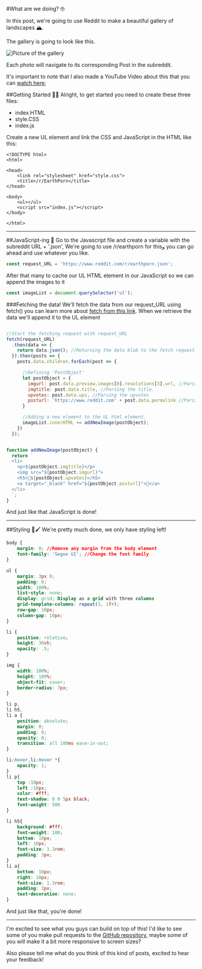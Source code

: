 
#What are we doing? 🤓

In this post, we're going to use Reddit to make a beautiful gallery of landscapes 🏔.

The gallery is going to look like this.

![Picture of the gallery](https://thepracticaldev.s3.amazonaws.com/i/39n4jvp86glckziqxk93.jpg)

Each photo will navigate to its corresponding Post in the subreddit.

It's important to note that I also made a YouTube Video about this that you can [watch here](https://youtu.be/D-RSCre3hzg?t=15);

##Getting Started 👩‍💻
Alright, to get started you need to create these three files:
* index.HTML
* style.CSS
* index.js

Create a new UL element and link the CSS and JavaScript in the HTML like this:
```
<!DOCTYPE html>
<html>

<head>
    <link rel="stylesheet" href="style.css">
    <title>/r/EarthPorn</title>
</head>

<body>
    <ul></ul>
    <script src="index.js"></script>
</body>

</html>
```
---

##JavaScript-ing 📜
Go to the Javascript file and create a variable with the subreddit URL + '.json',
We're going to use /r/earthporn for thisو you can go ahead and use whatever you like.
```javascript
const request_URL = 'https://www.reddit.com/r/earthporn.json';
```

After that many to cache our UL HTML element in our JavaScript so we can append the images to it
```javascript
const imageList = document.querySelector('ul');
```

###Fetching the data!
We'll fetch the data from our request_URL using fetch()
you can learn more about [fetch from this link](https://developer.mozilla.org/en-US/docs/Web/API/Fetch_API/Using_Fetch).
When we retrieve the data we'll append it to the UL element
```javascript

//Start the fetching request with request_URL
fetch(request_URL)
  .then(data => {
    return data.json(); //Returning the data blob to the fetch request so we can extract the JSON from it.
  }).then(posts => {
    posts.data.children.forEach(post => {

      //Defining 'PostObject'
      let postObject = {
        imgurl: post.data.preview.images[0].resolutions[3].url, //Parsing the resultuion of the images
        imgtitle: post.data.title, //Parsing the title.
        upvotes: post.data.ups, //Parsing the upvotes
        posturl: 'https://www.reddit.com' + post.data.permalink //Parsing the post URL
      }

      //Adding a new element to the UL html element.
      imageList.innerHTML += addNewImage(postObject);
    })
  });


function addNewImage(postObject) {
  return `
  <li>
    <p>${postObject.imgtitle}</p>
    <img src="${postObject.imgurl}">
    <h5>🔼${postObject.upvotes}</h5>
    <a target="_blank" href="${postObject.posturl}">🔗</a>
  </li>
  `;
}
```
And just like that JavaScript is done!

---

##Styling 🎨🖌
We're pretty much done, we only have styling left!
```css
body {
    margin: 0; //Remove any margin from the body element
    font-family: 'Segoe UI'; //Change the font family
}

ul {
    margin: 3px 0;
    padding: 0;
    width: 100%;
    list-style: none;
    display: grid; Display as a grid with three columns
    grid-template-columns: repeat(3, 1fr);
    row-gap: 10px;
    column-gap: 10px;
}

li {
    position: relative;
    height: 30vh;
    opacity: .5;
}

img {
    width: 100%;
    height: 100%;
    object-fit: cover;
    border-radius: 7px;
}

li p,
li h5,
li a {
    position: absolute;
    margin: 0;
    padding: 0;
    opacity: 0;
    transition: all 100ms ease-in-out;
}

li:hover,li:hover *{
    opacity: 1;
}
li p{
    top :10px;
    left :10px;
    color: #fff;
    text-shadow: 0 0 5px black; 
    font-weight: 500
}

li h5{
    background: #fff;
    font-weight: 100;
    bottom: 10px;
    left: 10px;
    font-size: 1.3rem;
    padding: 3px;
}
li a{
    bottom: 10px;
    right: 10px;
    font-size: 1.3rem;
    padding: 3px;
    text-decoration: none;
}
```

And just like that, you're done!

---

I'm excited to see what you guys can build on top of this!
I'd like to see some of you make pull requests to the [GitHub repository](https://github.com/NourSofanati/redditgallery), maybe some of you will make it a bit more responsive to screen sizes?

Also please tell me what do you think of this kind of posts, excited to hear your feedback!

